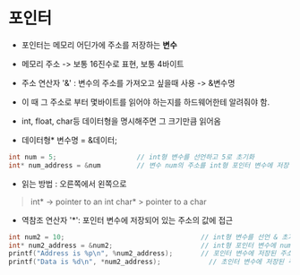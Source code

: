 # 포인터

 - 포인터는 메모리 어딘가에 주소를 저장하는 **변수**   

 - 메모리 주소 -> 보통 16진수로 표현, 보통 4바이트    

 - 주소 연산자 '&' : 변수의 주소를 가져오고 싶을때 사용 -> &변수명  

 -  이 때 그 주소로 부터 몇바이트를 읽어야 하는지를 하드웨어한테 알려줘야 함.  
 -  int, float, char등 데이터형을 명시해주면 그 크기만큼 읽어옴

 - 데이터형* 변수명 = &데이터; 


```c
int num = 5;                    // int형 변수를 선언하고 5로 초기화
int* num_address = &num         // 변수 num의 주소를 int형 포인터 변수에 저장 데이터형의 크기만큼 읽어온다.
```

 - 읽는 방법 : 오른쪽에서 왼쪽으로
> int* -> pointer to an int
> char* > pointer to a char


 - 역참조 연산자 '*': 포인터 변수에 저장되어 있는 주소의 값에 접근 
```c
int num2 = 10;                                  // int형 변수를 선언 & 초기화
int* num2_address = &num2;                      // int형 포인터 변수에 num2의 주소를 저장
printf("Address is %p\n", %num2_address);       // 포인터 변수에 저장된 주소 출력 -> Address is 0x7ffc877abbd8
printf("Data is %d\n", *num2_address);            // 초인터 변수에 저장된 주소의 데이터를 출력 -> Data is 5
```
